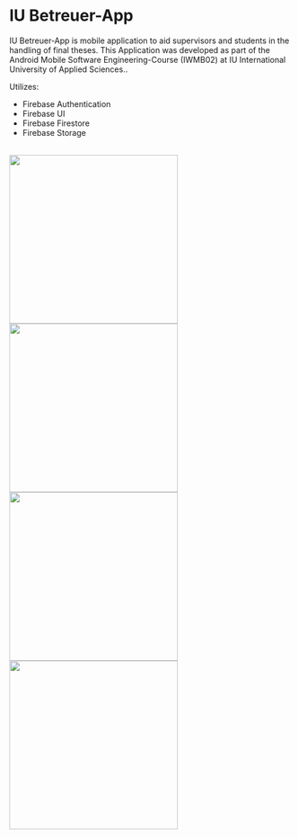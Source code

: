 # IU Betreuer-App

IU Betreuer-App is mobile application to aid supervisors and students in the handling of final theses.
This Application was developed as part of the Android Mobile Software Engineering-Course (IWMB02) at IU International University of Applied Sciences.. 
<br/>

Utilizes:
* Firebase Authentication 
* Firebase UI
* Firebase Firestore
* Firebase Storage
<br/>


<img src="https://github.com/ffeusthuber/IWMB02_IU_Betreuer_App/assets/124203089/3918e60b-2088-4ec9-97b4-7695ccf7db1f" width="300">
<img src="https://github.com/ffeusthuber/IWMB02_IU_Betreuer_App/assets/124203089/3af249a2-9eef-44de-be6e-2316839a5a23" width="300">
<br/>
<img src="https://github.com/ffeusthuber/IWMB02_IU_Betreuer_App/assets/124203089/f861dcaa-45f7-4a25-94ad-b9ea011e7550" width="300">
<img src="https://github.com/ffeusthuber/IWMB02_IU_Betreuer_App/assets/124203089/82800b5c-8ca9-4784-bde7-15a54e9270b1" width="300">
